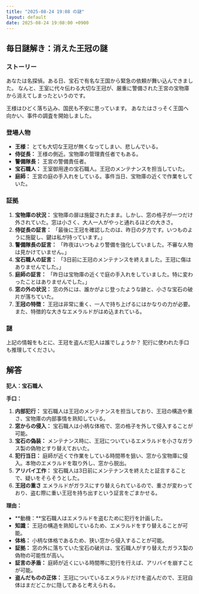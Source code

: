 ```yaml
---
title: "2025-08-24 19:08 の謎"
layout: default
date: 2025-08-24 19:08:00 +0900
---
```

## 毎日謎解き：消えた王冠の謎

### ストーリー

あなたは名探偵。ある日、宝石で有名な王国から緊急の依頼が舞い込んできました。
なんと、王室に代々伝わる大切な王冠が、厳重に警備された王宮の宝物庫から消えてしまったというのです。

王様はひどく落ち込み、国民も不安に思っています。
あなたはさっそく王国へ向かい、事件の調査を開始しました。

### 登場人物

*   **王様：** とても大切な王冠が無くなってしまい、悲しんでいる。
*   **侍従長：** 王様の側近。宝物庫の管理責任者でもある。
*   **警備隊長：** 王宮の警備責任者。
*   **宝石職人：** 王室御用達の宝石職人。王冠のメンテナンスを担当していた。
*   **庭師：** 王宮の庭の手入れをしている。事件当日、宝物庫の近くで作業をしていた。

### 証拠

1.  **宝物庫の状況：** 宝物庫の扉は施錠されたまま。しかし、窓の格子が一つだけ外されていた。窓は小さく、大人一人がやっと通れるほどの大きさ。
2.  **侍従長の証言：** 「最後に王冠を確認したのは、昨日の夕方です。いつものように施錠し、鍵は私が持っています。」
3.  **警備隊長の証言：** 「昨夜はいつもより警備を強化していました。不審な人物は見かけていません。」
4.  **宝石職人の証言：** 「3日前に王冠のメンテナンスを終えました。王冠に傷はありませんでした。」
5.  **庭師の証言：** 「昨日は宝物庫の近くで庭の手入れをしていました。特に変わったことはありませんでした。」
6.  **窓の外の状況：** 窓の外には、誰かがよじ登ったような跡と、小さな宝石の破片が落ちていた。
7.  **王冠の特徴：** 王冠は非常に重く、一人で持ち上げるにはかなりの力が必要。また、特徴的な大きなエメラルドがはめ込まれている。

### 謎

上記の情報をもとに、王冠を盗んだ犯人は誰でしょうか？
犯行に使われた手口も推理してください。

## 解答

**犯人：宝石職人**

**手口：**

1.  **内部犯行：** 宝石職人は王冠のメンテナンスを担当しており、王冠の構造や重さ、宝物庫の内部事情を熟知している。
2.  **窓からの侵入：** 宝石職人は小柄な体格で、窓の格子を外して侵入することが可能。
3.  **宝石の偽装：** メンテナンス時に、王冠についているエメラルドを小さなガラス製の偽物とすり替えておいた。
4.  **犯行当日：** 庭師が近くで作業をしている時間帯を狙い、窓から宝物庫に侵入。本物のエメラルドを取り外し、窓から脱出。
5.  **アリバイ工作：** 宝石職人は3日前にメンテナンスを終えたと証言することで、疑いをそらそうとした。
6. **王冠の重さ** エメラルドがガラスにすり替えられているので、重さが変わっており、盗む際に重い王冠を持ち出すという証言をごまかせる。

**理由：**

*   **動機：**宝石職人はエメラルドを盗むために犯行を計画した。
*   **知識：** 王冠の構造を熟知しているため、エメラルドをすり替えることが可能。
*   **体格：** 小柄な体格であるため、狭い窓から侵入することが可能。
*   **証拠：** 窓の外に落ちていた宝石の破片は、宝石職人がすり替えたガラス製の偽物の可能性が高い。
*   **証言の矛盾：** 庭師が近くにいる時間帯に犯行を行えば、アリバイを崩すことが可能。
*   **盗んだものの正体：** 王冠についているエメラルドだけを盗んだので、王冠自体はまだどこかに隠してあると考えられる。
